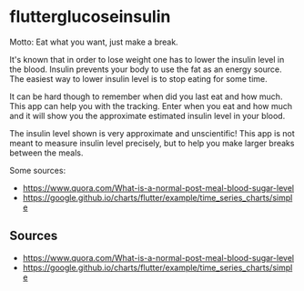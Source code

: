 # flutterglucoseinsulin

Motto: Eat what you want, just make a break.

It's known that in order to lose weight one has to lower the insulin level in the blood. Insulin prevents your body to use the fat as an energy source. The easiest way to lower insulin level is to stop eating for some time.

It can be hard though to remember when did you last eat and how much. This app can help you with the tracking. Enter when you eat and how much and it will show you the approximate estimated insulin level in your blood.

The insulin level shown is very approximate and unscientific! This app is not meant to measure insulin level precisely, but to help you make larger breaks between the meals.

Some sources: 
* https://www.quora.com/What-is-a-normal-post-meal-blood-sugar-level
* https://google.github.io/charts/flutter/example/time_series_charts/simple

## Sources

* https://www.quora.com/What-is-a-normal-post-meal-blood-sugar-level
* https://google.github.io/charts/flutter/example/time_series_charts/simple
